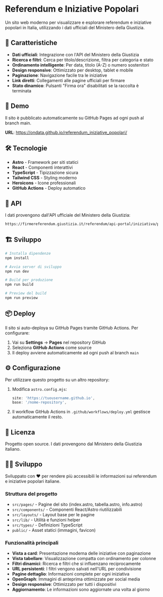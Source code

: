# Referendum e Iniziative Popolari

Un sito web moderno per visualizzare e esplorare referendum e iniziative popolari in Italia, utilizzando i dati ufficiali del Ministero della Giustizia.

## 🌟 Caratteristiche

- **Dati ufficiali**: Integrazione con l'API del Ministero della Giustizia
- **Ricerca e filtri**: Cerca per titolo/descrizione, filtra per categoria e stato
- **Ordinamento intelligente**: Per data, titolo (A-Z) o numero sostenitori
- **Design responsive**: Ottimizzato per desktop, tablet e mobile
- **Paginazione**: Navigazione facile tra le iniziative
- **Link diretti**: Collegamenti alle pagine ufficiali per firmare
- **Stato dinamico**: Pulsanti "Firma ora" disabilitati se la raccolta è terminata

## 🚀 Demo

Il sito è pubblicato automaticamente su GitHub Pages ad ogni push al branch main.

**URL**: <https://ondata.github.io/referendum_iniziative_popolari/>

## 🛠️ Tecnologie

- **Astro** - Framework per siti statici
- **React** - Componenti interattivi
- **TypeScript** - Tipizzazione sicura
- **Tailwind CSS** - Styling moderno
- **Heroicons** - Icone professionali
- **GitHub Actions** - Deploy automatico

## 📡 API

I dati provengono dall'API ufficiale del Ministero della Giustizia:

```bash
https://firmereferendum.giustizia.it/referendum/api-portal/iniziativa/public
```

## 🏗️ Sviluppo

```bash
# Installa dipendenze
npm install

# Avvia server di sviluppo
npm run dev

# Build per produzione
npm run build

# Preview del build
npm run preview
```

## 📦 Deploy

Il sito si auto-deploya su GitHub Pages tramite GitHub Actions. Per configurare:

1. Vai su **Settings** → **Pages** nel repository GitHub
2. Seleziona **GitHub Actions** come source
3. Il deploy avviene automaticamente ad ogni push al branch `main`

## ⚙️ Configurazione

Per utilizzare questo progetto su un altro repository:

1. Modifica `astro.config.mjs`:

   ```js
   site: 'https://tuousername.github.io',
   base: '/nome-repository',
   ```

2. Il workflow GitHub Actions in `.github/workflows/deploy.yml` gestisce automaticamente il resto.

## 📄 Licenza

Progetto open source. I dati provengono dal Ministero della Giustizia italiano.

## 👨‍💻 Sviluppo

Sviluppato con ❤️ per rendere più accessibili le informazioni sui referendum e iniziative popolari italiane.

### Struttura del progetto

- `src/pages/` - Pagine del sito (index.astro, tabella.astro, info.astro)
- `src/components/` - Componenti React/Astro riutilizzabili
- `src/layouts/` - Layout base per le pagine
- `src/lib/` - Utilità e funzioni helper
- `src/types/` - Definizioni TypeScript
- `public/` - Asset statici (immagini, favicon)

### Funzionalità principali

- **Vista a card**: Presentazione moderna delle iniziative con paginazione
- **Vista tabellare**: Visualizzazione compatta con ordinamento per colonne
- **Filtri dinamici**: Ricerca e filtri che si influenzano reciprocamente
- **URL persistenti**: I filtri vengono salvati nell'URL per condivisione
- **Pagine dettaglio**: Informazioni complete per ogni iniziativa
- **OpenGraph**: Immagini di anteprima ottimizzate per social media
- **Design responsive**: Ottimizzato per tutti i dispositivi
- **Aggiornamento**: Le informazioni sono aggiornate una volta al giorno
